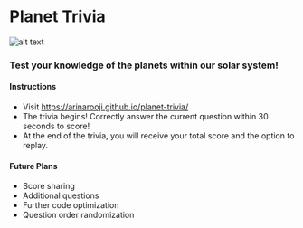 # Planet Trivia
![alt text](https://usm.maine.edu/sites/default/files/planet/512275631.jpg)
### Test your knowledge of the planets within our solar system!
#### Instructions
- Visit https://arinarooji.github.io/planet-trivia/
- The trivia begins! Correctly answer the current question within 30 seconds to score!
- At the end of the trivia, you will receive your total score and the option to replay.

#### Future Plans
- Score sharing
- Additional questions
- Further code optimization
- Question order randomization
